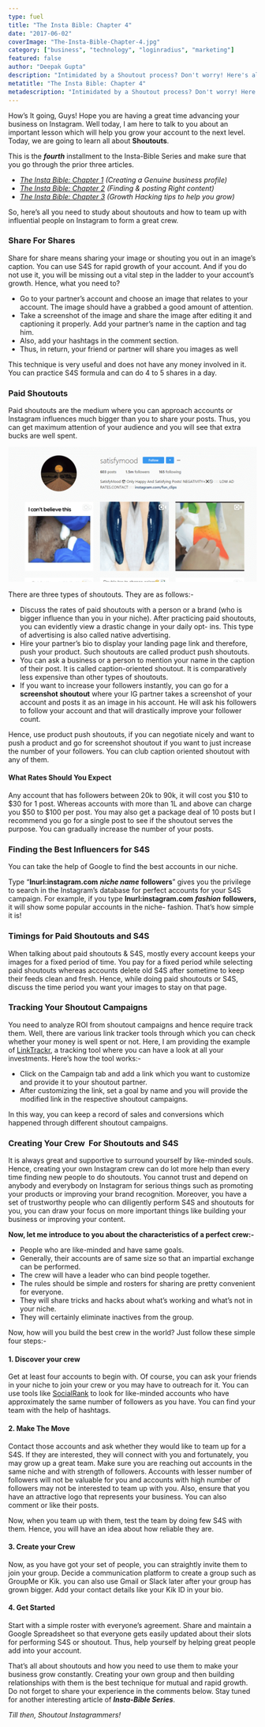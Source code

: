 ```yaml
---
type: fuel
title: "The Insta Bible: Chapter 4"
date: "2017-06-02"
coverImage: "The-Insta-Bible-Chapter-4.jpg"
category: ["business", "technology", "loginradius", "marketing"]
featured: false 
author: "Deepak Gupta"
description: "Intimidated by a Shoutout process? Don't worry! Here's all you need to know about Shoutouts and how to manage them. Read On our fourth installment on Insta Bible."
metatitle: "The Insta Bible: Chapter 4"
metadescription: "Intimidated by a Shoutout process? Don't worry! Here's all you need to know about Shoutouts and how to manage them. Read On our fourth installment on Insta Bible."
---
```

How’s It going, Guys! Hope you are having a great time advancing your business on Instagram. Well today, I am here to talk to you about an important lesson which will help you grow your account to the next level. Today, we are going to learn all about **Shoutouts**. 

This is the **_fourth_** installment to the Insta-Bible Series and make sure that you go through the prior three articles.

- _[The Insta Bible: Chapter 1](https://www.loginradius.com/blog/fuel/2017/05/the-insta-bible-chapter-1/) (Creating a Genuine business profile)_
- _[The Insta Bible: Chapter 2](https://www.loginradius.com/blog/fuel/2017/05/the-insta-bible-chapter-2/) (Finding & posting Right content)_
- _[The Insta Bible: Chapter 3](https://www.loginradius.com/blog/fuel/2017/06/the-insta-bible-chapter-3/) (Growth Hacking tips to help you grow)_

So, here’s all you need to study about shoutouts and how to team up with influential people on Instagram to form a great crew.

### **Share For Shares**

Share for share means sharing your image or shouting you out in an image’s caption. You can use S4S for rapid growth of your account. And if you do not use it, you will be missing out a vital step in the ladder to your account’s growth. Hence, what you need to?

- Go to your partner’s account and choose an image that relates to your account. The image should have a grabbed a good amount of attention.
- Take a screenshot of the image and share the image after editing it and captioning it properly. Add your partner’s name in the caption and tag him.
- Also, add your hashtags in the comment section.
- Thus, in return, your friend or partner will share you images as well

This technique is very useful and does not have any money involved in it. You can practice S4S formula and can do 4 to 5 shares in a day.

### **Paid Shoutouts**

Paid shoutouts are the medium where you can approach accounts or Instagram influences much bigger than you to share your posts. Thus, you can get maximum attention of your audience and you will see that extra bucks are well spent.

![Paid Shoutouts](Paid-Shoutouts.png)

There are three types of shoutouts. They are as follows:-

- Discuss the rates of paid shoutouts with a person or a brand (who is bigger influence than you in your niche). After practicing paid shoutouts, you can evidently view a drastic change in your daily opt- ins. This type of advertising is also called native advertising. 
- Hire your partner’s bio to display your landing page link and therefore, push your product. Such shoutouts are called product push shoutouts.
- You can ask a business or a person to mention your name in the caption of their post. It is called caption-oriented shoutout. It is comparatively less expensive than other types of shoutouts.
- If you want to increase your followers instantly, you can go for a **screenshot shoutout** where your IG partner takes a screenshot of your account and posts it as an image in his account. He will ask his followers to follow your account and that will drastically improve your follower count.

Hence, use product push shoutouts, if you can negotiate nicely and want to push a product and go for screenshot shoutout if you want to just increase the number of your followers. You can club caption oriented shoutout with any of them.

#### **What Rates Should You Expect**

Any account that has followers between 20k to 90k, it will cost you $10 to $30 for 1 post. Whereas accounts with more than 1L and above can charge you $50 to $100 per post. You may also get a package deal of 10 posts but I recommend you go for a single post to see if the shoutout serves the purpose. You can gradually increase the number of your posts.

### **Finding the Best Influencers for S4S**

You can take the help of Google to find the best accounts in our niche.

Type “**Inurl:instagram.com** **_niche name_** **followers**” gives you the privilege to search in the Instagram’s database for perfect accounts for your S4S campaign. For example, if you type **Inurl:instagram.com** **_fashion_** **followers,** it will show some popular accounts in the niche- fashion. That’s how simple it is!

### **Timings for Paid Shoutouts and S4S**

When talking about paid shoutouts & S4S, mostly every account keeps your images for a fixed period of time. You pay for a fixed period while selecting paid shoutouts whereas accounts delete old S4S after sometime to keep their feeds clean and fresh. Hence, while doing paid shoutouts or S4S, discuss the time period you want your images to stay on that page.

### **Tracking Your Shoutout Campaigns**

You need to analyze ROI from shoutout campaigns and hence require track them. Well, there are various link tracker tools through which you can check whether your money is well spent or not. Here, I am providing the example of [LinkTrackr](http://www.linktrackr.com/), a tracking tool where you can have a look at all your investments. Here’s how the tool works:-

- Click on the Campaign tab and add a link which you want to customize and provide it to your shoutout partner.
- After customizing the link, set a goal by name and you will provide the modified link in the respective shoutout campaigns.

In this way, you can keep a record of sales and conversions which happened through different shoutout campaigns. 

### **Creating Your Crew  For Shoutouts and S4S**

It is always great and supportive to surround yourself by like-minded souls. Hence, creating your own Instagram crew can do lot more help than every time finding new people to do shoutouts. You cannot trust and depend on anybody and everybody on Instagram for serious things such as promoting your products or improving your brand recognition. Moreover, you have a set of trustworthy people who can diligently perform S4S and shoutouts for you, you can draw your focus on more important things like building your business or improving your content.

**Now, let me introduce to you about the characteristics of a perfect crew:-**

- People who are like-minded and have same goals.
- Generally, their accounts are of same size so that an impartial exchange can be performed.
- The crew will have a leader who can bind people together.
- The rules should be simple and rosters for sharing are pretty convenient for everyone.
- They will share tricks and hacks about what’s working and what’s not in your niche.
- They will certainly eliminate inactives from the group.

Now, how will you build the best crew in the world? Just follow these simple four steps:-

#### **1\. Discover your crew**

Get at least four accounts to begin with. Of course, you can ask your friends in your niche to join your crew or you may have to outreach for it. You can use tools like [SocialRank](https://socialrank.com/) to look for like-minded accounts who have approximately the same number of followers as you have. You can find your team with the help of hashtags.

#### **2\. Make The Move**

Contact those accounts and ask whether they would like to team up for a S4S. If they are interested, they will connect with you and fortunately, you may grow up a great team. Make sure you are reaching out accounts in the same niche and with strength of followers. Accounts with lesser number of followers will not be valuable for you and accounts with high number of followers may not be interested to team up with you. Also, ensure that you have an attractive logo that represents your business. You can also comment or like their posts.

Now, when you team up with them, test the team by doing few S4S with them. Hence, you will have an idea about how reliable they are.

#### **3\. Create your Crew**

Now, as you have got your set of people, you can straightly invite them to join your group. Decide a communication platform to create a group such as GroupMe or Kik. you can also use Gmail or Slack later after your group has grown bigger. Add your contact details like your Kik ID in your bio.

#### **4\. Get Started**

Start with a simple roster with everyone’s agreement. Share and maintain a Google Spreadsheet so that everyone gets easily updated about their slots for performing S4S or shoutout. Thus, help yourself by helping great people add into your account.

That’s all about shoutouts and how you need to use them to make your business grow constantly. Creating your own group and then building relationships with them is the best technique for mutual and rapid growth. Do not forget to share your experience in the comments below. Stay tuned for another interesting article of **_Insta-Bible Series_**.

_Till then, Shoutout Instagrammers!_
